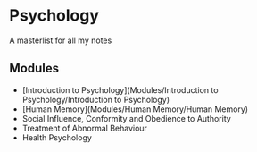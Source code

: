 # Psychology

A masterlist for all my notes

## Modules
* [Introduction to Psychology](Modules/Introduction to Psychology/Introduction to Psychology)
* [Human Memory](Modules/Human Memory/Human Memory)
* Social Influence, Conformity and Obedience to Authority
* Treatment of Abnormal Behaviour
* Health Psychology
